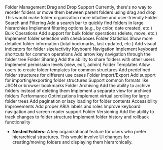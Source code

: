 Folder Management
	Drag and Drop Support
		Currently, there's no way to reorder folders or move them between parent folders using drag and drop
		This would make folder organization more intuitive and user-friendly
	Folder Search and Filtering
		Add a search bar to quickly find folders in large hierarchies
		Implement filtering options (e.g., by color, date created, etc.)
	Bulk Operations
		Add support for bulk folder operations (delete, move, etc.)
		Implement folder selection with checkboxes
	Folder Statistics
		Show more detailed folder information (total bookmarks, last updated, etc.)
		Add visual indicators for folder size/activity
	Keyboard Navigation
		Implement keyboard shortcuts for common operations
		Add arrow key navigation through the folder tree
	Folder Sharing
		Add the ability to share folders with other users
		Implement permission levels (view, edit, admin)
	Folder Templates
		Allow users to create folder templates for common structures
		Add predefined folder structures for different use cases
	Folder Import/Export
		Add support for importing/exporting folder structures
		Support common formats like JSON or browser bookmarks
	Folder Archiving
		Add the ability to archive folders instead of deleting them
		Implement a separate view for archived folders
	Performance Optimizations
		Implement virtual scrolling for large folder trees
		Add pagination or lazy loading for folder contents
	Accessibility Improvements
		Add proper ARIA labels and roles
		Improve keyboard navigation and screen reader support
	Folder Versioning
		Add the ability to track changes to folder structure
		Implement folder history and rollback functionality

- __Nested Folders:__ A key organizational feature for users who prefer hierarchical structures. This would involve UI changes for creating/moving folders and displaying them hierarchically.
